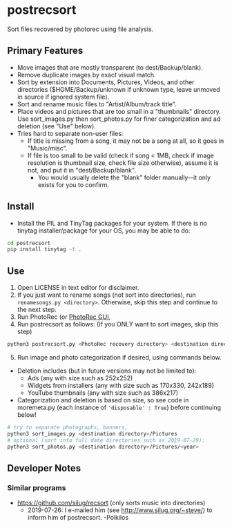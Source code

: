 # postrecsort

Sort files recovered by photorec using file analysis.

## Primary Features
- Move images that are mostly transparent (to dest/Backup/blank).
- Remove duplicate images by exact visual match.
- Sort by extension into Documents, Pictures, Videos, and other
  directories ($HOME/Backup/unknown if unknown type, leave unmoved in source if ignored system file).
- Sort and rename music files to "Artist/Album/track title".
- Place videos and pictures that are too small in a "thumbnails"
  directory. Use sort_images.py then sort_photos.py for finer
  categorization and ad deletion (see "Use" below).
- Tries hard to separate non-user files:
    - If title is missing from a song, it may not be a song at all,
      so it goes in "Music/misc".
    - If file is too small to be valid (check if song < 1MB, check if
      image resolution is thumbnail size, check file size otherwise),
      assume it is not, and put it in "dest/Backup/blank".
      - You would usually delete the "blank" folder manually--it only
        exists for you to confirm.

## Install
- Install the PIL and TinyTag packages for your system.
  If there is no tinytag installer/package for your OS, you may be able
  to do:

```bash
cd postrecsort
pip install tinytag -t .
```


## Use
1. Open LICENSE in text editor for disclaimer.
2. If you just want to rename songs (not sort into directories), run
   `renamesongs.py <directory>`. Otherwise, skip this step and continue
   to the next step.
3. Run PhotoRec (or [PhotoRec
   GUI](https://www.ghacks.net/2015/04/20/how-to-use-photorec-gui-to-recover-lost-digital-photos-and-files/),
4. Run postrecsort as follows:
(If you ONLY want to sort images, skip this step)

```bash
python3 postrecsort.py <PhotoRec recovery directory> <destination directory>
```

5. Run image and photo categorization if desired, using commands below.
  - Deletion includes (but in future versions may not be limited to):
    - Ads (any with size such as 252x252)
    - Widgets from installers (any with size such as 170x330, 242x189)
    - YouTube thumbnails (any with size such as 386x217)
  - Categorization and deletion is based on size, so see code in
    moremeta.py (each instance of `'disposable' : True`)
    before continuing below!

```bash
# try to separate photographs, banners,
python3 sort_images.py <destination directory>/Pictures
# optional (sort into full date directories such as 2019-07-29):
python3 sort_photos.py <destination directory>/Pictures/<year>
```

## Developer Notes

### Similar programs
- https://github.com/silug/recsort
  (only sorts music into directories)
  - 2019-07-26: I e-mailed him (see http://www.silug.org/~steve/) to
    inform him of postrecsort. -Poikilos
